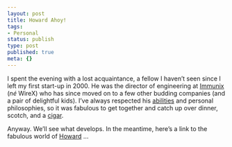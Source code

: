 ```yaml
---
layout: post
title: Howard Ahoy!
tags:
- Personal
status: publish
type: post
published: true
meta: {}
---
```

<p class="entry">I spent the evening with a lost acquaintance, a fellow I haven’t seen since I left my first start-up in 2000. He was the director of engineering at <a href="http://web.archive.org/web/20050308173902/http://www.immunix.com/">Immunix</a> (<em>né</em> WireX) who has since moved on to a few other budding companies (and a pair of delightful kids).  I’ve always respected his <a href="http://web.archive.org/web/20050308173902/http://www.howardism.org/geekin/">abilities</a> and personal philosophies, so it was fabulous to get together and catch up over dinner, scotch, and a <a href="http://web.archive.org/web/20050308173902/http://www.cigars-review.org/cigars/Romeo-y-Julieta.htm">cigar</a>.

Anyway.  We’ll see what develops.  In the meantime, here’s a link to the fabulous world of <a href="http://web.archive.org/web/20050308173902/http://www.howardism.org/">Howard</a> …

